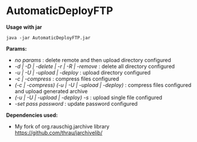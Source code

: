 # AutomaticDeployFTP

**Usage with jar**

```
java -jar AutomaticDeployFTP.jar
```

**Params:**

 * _no params_ : delete remote and then upload directory configured
 * _-d | -D | -delete | -r | -R | -remove_ : delete all directory configured
 * _-u | -U | -upload | -deploy_ : upload directory configured
 * _-c | -compress_ : compress files configured
 * _(-c | -compress) (-u | -U | -upload | -deploy)_ : compress files configured and upload generated archive
 * _(-u | -U | -upload | -deploy) -s_ : upload single file configured
 * _-set pass password_ : update password configured


**Dependencies used:**
 * My fork of org.rauschig.jarchive library https://github.com/thrau/jarchivelib/



